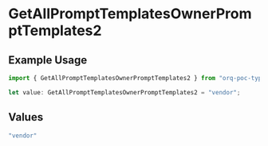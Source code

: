 # GetAllPromptTemplatesOwnerPromptTemplates2

## Example Usage

```typescript
import { GetAllPromptTemplatesOwnerPromptTemplates2 } from "orq-poc-typescript-multi-env-version/models/operations";

let value: GetAllPromptTemplatesOwnerPromptTemplates2 = "vendor";
```

## Values

```typescript
"vendor"
```